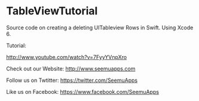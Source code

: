 TableViewTutorial
=================
Source code on creating a deleting UITableview Rows in Swift. Using Xcode 6.

Tutorial: 

http://www.youtube.com/watch?v=7FyyYVnpXro

Check out our Website: http://www.seemuapps.com

Follow us on Twtitter: https://twitter.com/SeemuApps

Like us on Facebook: https://www.facebook.com/SeemuApps
